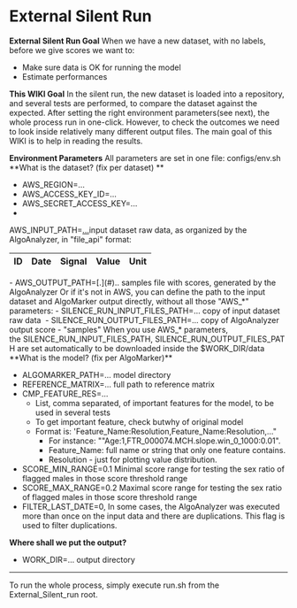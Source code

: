 # External Silent Run

**External Silent Run Goal**
When we have a new dataset, with no labels, before we give scores we want to:

- Make sure data is OK for running the model
- Estimate performances

**This WIKI Goal**
In the silent run, the new dataset is loaded into a repository, and several tests are performed, to compare the dataset against the expected. After setting the right environment parameters(see next), the whole process run in one-click. However, to check the outcomes we need to look inside relatively many different output files. The main goal of this WIKI is to help in reading the results.

**Environment Parameters**
All parameters are set in one file: configs/env.sh
**What is the dataset? (fix per dataset) **

- AWS_REGION=...
- AWS_ACCESS_KEY_ID=...
- AWS_SECRET_ACCESS_KEY=...
- 
AWS_INPUT_PATH=[...](#)input dataset raw data, as organized by the AlgoAnalyzer, in "file_api" format: 
<table style="margin-left: 0.0px;"><thead><tr style="text-align: right;"><th style="text-align: right;">ID</th>
<th style="text-align: right;">Date</th>
<th style="text-align: right;">Signal</th>
<th style="text-align: right;">Value</th>
<th style="text-align: right;">Unit</th>
</tr>
</thead></table>
- AWS_OUTPUT_PATH=[.](#).. samples file with scores, generated by the AlgoAnalyzer
Or if it's not in AWS, you can define the path to the input dataset and AlgoMarker output directly, without all those "AWS_*" parameters:
- SILENCE_RUN_INPUT_FILES_PATH=... copy of input dataset raw data 
- SILENCE_RUN_OUTPUT_FILES_PATH=... copy of AlgoAnalyzer output score - "samples"
When you use AWS_* parameters, the SILENCE_RUN_INPUT_FILES_PATH, SILENCE_RUN_OUTPUT_FILES_PATH are set automatically to be downloaded inside the $WORK_DIR/data
 
**What is the model? (fix per AlgoMarker)**

- ALGOMARKER_PATH=... model directory
- REFERENCE_MATRIX=... full path to reference matrix
- CMP_FEATURE_RES=... 
    - List, comma separated, of important features for the model, to be used in several tests
    - To get important feature, check butwhy of original model
    - Format is: 'Feature_Name:Resolution,Feature_Name:Resolution,..."
        - For instance: ""Age:1,FTR_000074.MCH.slope.win_0_1000:0.01". 
        - Feature_Name: full name or string that only one feature contains.
        - Resolution - just for plotting value distribution.
- SCORE_MIN_RANGE=0.1 Minimal score range for testing the sex ratio of flagged males in those score threshold range
- SCORE_MAX_RANGE=0.2 Maximal score range for testing the sex ratio of flagged males in those score threshold range
- FILTER_LAST_DATE=0, In some cases, the AlgoAnalyzer was executed more than once on the input data and there are duplications. This flag is used to filter duplications.

**Where shall we put the output?**

- WORK_DIR=... output directory
****
To run the whole process, simply execute run.sh from the External_Silent_run root. 
 
 
